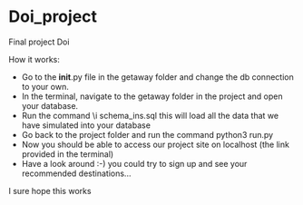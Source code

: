 # Doi_project
Final project Doi

How it works:
- Go to the __init__.py file in the getaway folder and change the db connection to your own. 
- In the terminal, navigate to the getaway folder in the project and open your database.
- Run the command \i schema_ins.sql this will load all the data that we have simulated into your database
- Go back to the project folder and run the command python3 run.py
- Now you should be able to access our project site on localhost (the link provided in the terminal)
- Have a look around :-) you could try to sign up and see your recommended destinations...

I sure hope this works 

